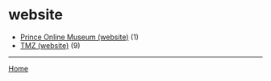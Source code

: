 # website

  * [Prince Online Museum (website)](./website/prince-online-museum/) (1)
  * [TMZ (website)](./website/tmz/) (9)

----

[Home](../)
